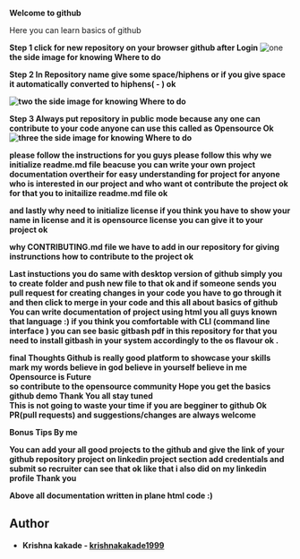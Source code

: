 <b> Welcome to github</b>
<p>Here you can learn basics of github</p>

 <b>Step 1 click for new repository on  your browser github after Login</b>
   <img src="https://github.com/krishnakakade1999/github-basics-tutorial/blob/master/basics/Annotation%202019-09-06%20202811.png" alt="one" >  <b> the side image for knowing Where to do
  
 <b> Step 2 In Repository name give some space/hiphens or if you give space it automatically converted to hiphens( - ) ok </b>
  
  <img src="https://github.com/krishnakakade1999/github-basics-tutorial/blob/master/basics/Annotation%202019-09-06%20203836.png" alt="two" >  <b> the side image for knowing Where to do</b>
  
  <b> Step 3 Always put repository in public mode because any one can contribute to your code anyone can use this called as Opensource Ok </b>
  <img src="https://github.com/krishnakakade1999/github-basics-tutorial/blob/master/basics/Annotation%202019-09-06%20203945.png" alt="three" >  <b> the side image for knowing Where to do
  
  
  <b><p>please follow the  instructions for you guys please follow this 
  why we initialize readme.md file beacuse you can write your own project documentation overtheir for easy understanding for project for anyone who is interested in our project and who want ot contribute the project ok for that you to initailize readme.md file ok </p></b>
  
  <b><p> and lastly why need to initialize license if you think you have to show your name in license and it is opensource license you can give it to your project ok </p></b>
  
  <b> why CONTRIBUTING.md file we have to add in our repository for giving instrunctions how to contribute to the project ok </p></b>
  
  <b> Last instuctions you do same with desktop version of github simply you to create folder and push new file to that ok 
  and if someone sends you pull request for creating changes in your code you have to go through it and then click to merge in your code and this all about basics of github You can write documentation of project using html you all guys known that language :)</b>
  if you think you comfortable with CLI (command line interface ) you can see basic gitbash pdf in this repository for that you need to install gitbash in your system accordingly to the os flavour ok .
  
  <b>final Thoughts </b>
  <b> Github is really good platform to showcase your skills mark my words believe in god believe in yourself believe in me Opensource is Future <br>
  so contribute to the opensource community Hope you get the basics github demo Thank You all stay tuned</b>
  <br>
  <b> This is not going to waste your time if you are begginer to github Ok PR(pull requests) and suggestions/changes  are always welcome</b>


<b>Bonus Tips By me </b>
<p> You can add your all good projects to the github and give the link of your github repository project on linkedin project section add credentials and submit so recruiter can see that ok like that i also did on my linkedin profile Thank you</p> 

Above all documentation written in plane html code :)

## Author

* **Krishna kakade**  - [krishnakakade1999](https://github.com/krishnakakade1999)
